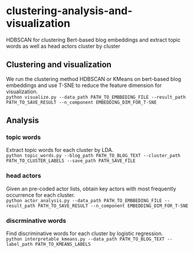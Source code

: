 # clustering-analysis-and-visualization
HDBSCAN for clustering Bert-based blog embeddings and extract topic words as well as head actors cluster by cluster

## Clustering and visualization
We run the clustering method HDBSCAN or KMeans on bert-based blog embeddings and use T-SNE to reduce the feature dimension for visualization. \
```python visualize.py --data_path PATH_TO_EMBBEDING_FILE --result_path PATH_TO_SAVE_RESULT --n_component EMBEDDING_DIM_FOR_T-SNE```

## Analysis
### topic words
Extract topic words for each cluster by LDA. \
```python topic_words.py --blog_path PATH_TO_BLOG_TEXT --cluster_path PATH_TO_CLUSTER_LABELS --save_path PATH_SAVE_FILE```

### head actors
Given an pre-coded actor lists, obtain key actors with most frequently occurrence for each cluster. \
```python actor_analysis.py --data_path PATH_TO_EMBBEDING_FILE --result_path PATH_TO_SAVE_RESULT --n_component EMBEDDING_DIM_FOR_T-SNE```


### discrminative words
Find discriminative words for each cluster by logistic regression. \
```python interpretable_kmeans.py --data_path PATH_TO_BLOG_TEXT --label_path PATH_TO_KMEANS_LABELS```

   
